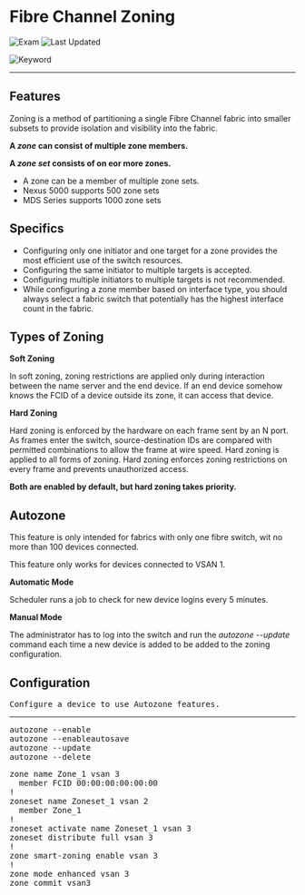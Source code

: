 # Fibre Channel Zoning

![Exam](https://img.shields.io/badge/DCCOR-8A2BE2)
![Last Updated](https://img.shields.io/badge/Last%20Updated-2024--01--22-blue)

![Keyword](https://img.shields.io/badge/Zoning-darkgreen)

<hr>

## Features

Zoning is a method of partitioning a single Fibre Channel fabric into smaller subsets to provide isolation and visibility into the fabric.

**A *zone* can consist of multiple zone members.**

**A *zone set* consists of on eor more zones.**

- A zone can be a member of multiple zone sets.
- Nexus 5000 supports 500 zone sets
- MDS Series supports 1000 zone sets

## Specifics

- Configuring only one initiator and one target for a zone provides the most efficient use of the switch resources.
- Configuring the same initiator to multiple targets is accepted.
- Configuring multiple initiators to multiple targets is not recommended.
- While configuring a zone member based on interface type, you should always select a fabric switch that potentially has the highest interface count in the fabric.

## Types of Zoning

**Soft Zoning**

In soft zoning, zoning restrictions are applied only during interaction between the name server and the end device. If an end device somehow knows the FCID of a device outside its zone, it can access that device.

**Hard Zoning**

Hard zoning is enforced by the hardware on each frame sent by an N port. As frames enter the switch, source-destination IDs are compared with permitted combinations to allow the frame at wire speed. Hard zoning is applied to all forms of zoning. Hard zoning enforces zoning restrictions on every frame and prevents unauthorized access.

**Both are enabled by default, but hard zoning takes priority.**

## Autozone

This feature is only intended for fabrics with only one fibre switch, wit no more than 100 devices connected.

This feature only works for devices connected to VSAN 1.

**Automatic Mode**

Scheduler runs a job to check for new device logins every 5 minutes.

**Manual Mode**

The administrator has to log into the switch and run the *autozone --update* command each time a new device is added to be added to the zoning configuration.

## Configuration

<pre>
<span>Configure a device to use Autozone features.</span>
<hr>autozone --enable
autozone --enableautosave
autozone --update
autozone --delete
</pre>

<pre>
zone name Zone_1 vsan 3
  member FCID 00:00:00:00:00:00
!
zoneset name Zoneset_1 vsan 2
  member Zone_1
!
zoneset activate name Zoneset_1 vsan 3
zoneset distribute full vsan 3
!
zone smart-zoning enable vsan 3
!
zone mode enhanced vsan 3
zone commit vsan3
</pre>

